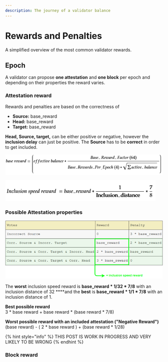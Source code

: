 ```yaml
---
description: The journey of a validator balance
---
```


# Rewards and Penalties

A simplified overview of the most common validator rewards. 

## Epoch

A validator can propose **one attestation** and **one block** per epoch and depending on their properties the reward varies.

### Attestation reward

Rewards and penalties are based on the correctness of

* **Source:** base\_reward
* **Head:** base\_reward
* **Target:** base\_reward

**Head, Source, target,** can be either positive or negative, however the **inclusion delay** can just be positive. The **Source** has to be **correct** in order to get included. 

![](.gitbook/assets/grafik%20%2811%29.png)

![](.gitbook/assets/image%20%28195%29.png)

###  **Possible Attestation properties**

![](.gitbook/assets/image%20%28194%29.png)

The **worst** inclusion speed reward is **base\_reward \* 1/32 \* 7/8** with an inclusion distance of 32 ****and the **best** is **base\_reward \* 1/1 \* 7/8** with an inclusion distance of 1.

**Best possible reward**  
3 \* base reward + base reward \* \(base reward \* 7/8\)  
  
**Worst possible reward with an included attestation \("Negative Reward"\)**  
\(base reward\) - \( 2 \* base reward \) + \(base reward \* 1/28\)



{% hint style="info" %}
THIS POST IS WORK IN PROGRESS AND VERY LIKELY TO BE WRONG
{% endhint %}



### Block reward 

